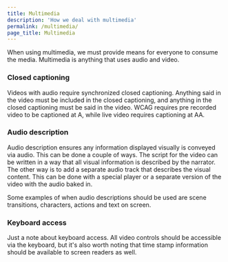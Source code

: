 ```yaml
---
title: Multimedia
description: 'How we deal with multimedia'
permalink: /multimedia/
page_title: Multimedia
---
```

When using multimedia, we must provide means for everyone to consume the media. Multimedia is anything that uses audio and video.

### Closed captioning

Videos with audio require synchronized closed captioning. Anything said in the video must be included in the closed captioning, and anything in the closed captioning must be said in the video. WCAG requires pre recorded video to be captioned at A, while live video requires captioning at AA. 

### Audio description

Audio description ensures any information displayed visually is conveyed via audio. This can be done a couple of ways. The script for the video can be written in a way that all visual information is described by the narrator. The other way is to add a separate audio track that describes the visual content. This can be done with a special player or a separate version of the video with the audio baked in.

 Some examples of when audio descriptions should be used are scene transitions, characters, actions and text on screen.  

### Keyboard access

Just a note about keyboard access. All video controls should be accessible via the keyboard, but it's also worth noting that time stamp information should be available to screen readers as well.
